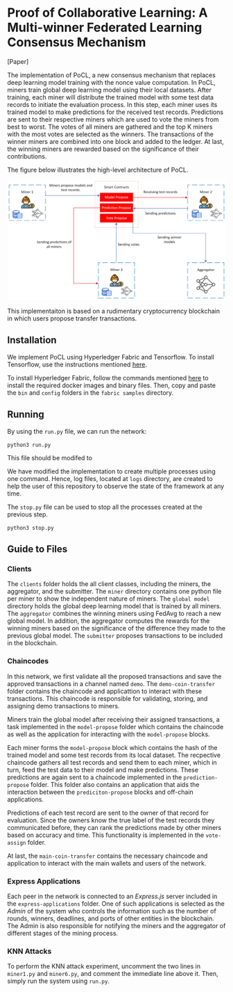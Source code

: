 # Proof of Collaborative Learning: A Multi-winner Federated Learning Consensus Mechanism

[Paper] 


The implementation of PoCL, a new consensus mechanism that replaces deep learning model training with the nonce value computation.
In PoCL, miners train global deep learning model using their local datasets. After training, each miner will distribute the trained model with some test data records to initiate the evaluation process. In this step, each miner uses its trained model to make predictions for the received test records. Predictions are sent to their respective miners which are used to vote the miners from best to worst. The votes of all miners are gathered and the top K miners with the most votes are selected as the winners. The transactions of the winner miners are combined into one block and added to the ledger. At last, the winning miners are rewarded based on the significance of their contributions.

The figure below illustrates the high-level architecture of PoCL.

![Design](./figures/Design%201.png "Title")

This implementaiton is based on a rudimentary cryptocurrency blockchain in which users propose transfer transactions. 
## Installation
We implement PoCL using Hyperledger Fabric and Tensorflow.
To install Tensorflow, use the instructions mentioned [here](https://www.tensorflow.org/install/pip).

To install Hyperledger Fabric, follow the commands mentioned [here](https://hyperledger-fabric.readthedocs.io/en/release-2.5/getting_started.html) to install the required docker images and binary files. Then, copy and paste the `bin` and `config` folders in the `fabric samples` directory.


## Running
By using the `run.py` file, we can run the network:

```
python3 run.py
```
This file should be modifed to 


We have modified the implementation to create multiple processes using one command. Hence, log files, located at `logs` directory, are created to help the user of this repository to observe the state of the framework at any time. 

The `stop.py` file can be used to stop all the processes created at the previous step.
```
python3 stop.py
```

## Guide to Files

### Clients
The `clients` folder holds the all client classes, including the miners, the aggregator, and the submitter. The `miner` directory contains one python file per miner to show the independent nature of miners. The `global model` directory holds the global deep learning model that is trained by all miners. The `aggregator` combines the winning miners using FedAvg to reach a new global model. In addition, the aggregator computes the rewards for the winning miners based on the significance of the difference they made to the previous global model. The `submitter` proposes transactions to be included in the blockchain.

### Chaincodes
In this network, we first validate all the proposed transactions and save the approved transactions in a channel named `demo`. The `demo-coin-transfer` folder contains the chaincode and applicattion to interact with these transactions. This chaincode is responsible for validating, storing, and assigning demo transactions to miners.

Miners train the global model after receiving their assigned transactions, a task implemented in the `model-propose` folder which contains the chaincode as well as the application for interacting with the `model-propose` blocks.

Each miner forms the `model-propose` block which contains the hash of the trained model and some test records from its local dataset. The recpective chaincode gathers all test records and send them to each miner, which in turn, feed the test data to their model and make predictions. These predictions are again sent to a chaincode implemented in the `prediction-propose` folder. This folder also contains an application that aids the interaction between the `prediciton-propose` blocks and off-chain applications.

Predictions of each test record are sent to the owner of that record for evaluation. Since the owners know the true label of the test records they communicated before, they can rank the predictions made by other miners based on accuracy and time. This functionality is implemented in the `vote-assign` folder.

At last, the `main-coin-transfer` contains the necessary chaincode and application to interact with the main wallets and users of the network.

### Express Applications
Each peer in the network is connected to an *Express.js* server included in the `express-applications` folder. One of such applications is selected as the *Admin* of the system who controls the information such as the number of rounds, winners, deadlines, and ports of other entities in the blockchain. The Admin is also responsible for notifying the miners and the aggregator of different stages of the mining process.

### KNN Attacks
To perform the KNN attack experiment, uncomment the two lines in `miner1.py` and `miner6.py`, and comment the immediate line above it. Then, simply run the system using `run.py`.



